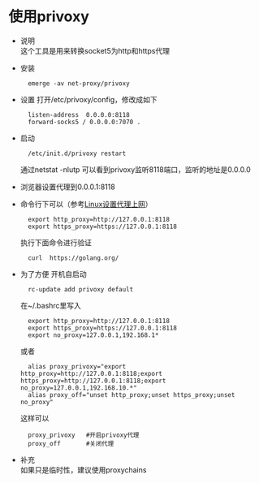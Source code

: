 # 使用privoxy
* 说明  
    这个工具是用来转换socket5为http和https代理
* 安装

        emerge -av net-proxy/privoxy
* 设置
    打开/etc/privoxy/config，修改成如下

        listen-address  0.0.0.0:8118
        forward-socks5 / 0.0.0.0:7070 .
* 启动

        /etc/init.d/privoxy restart
    通过netstat -nlutp 可以看到privoxy监听8118端口，监听的地址是0.0.0.0
* 浏览器设置代理到0.0.0.1:8118
* 命令行下可以（参考[Linux设置代理上网](http://blog.163.com/likaifeng@126/blog/static/320973102012221111622825/)）

        export http_proxy=http://127.0.0.1:8118
        export https_proxy=https://127.0.0.1:8118
    执行下面命令进行验证

        curl  https://golang.org/
* 为了方便
    开机自启动
    
        rc-update add privoxy default
    在~/.bashrc里写入
    
        export http_proxy=http://127.0.0.1:8118
        export https_proxy=https://127.0.0.1:8118
        export no_proxy=127.0.0.1,192.168.1*
    或者

        alias proxy_privoxy="export http_proxy=http://127.0.0.1:8118;export https_proxy=http://127.0.0.1:8118;export no_proxy=127.0.0.1,192.168.10.*"
        alias proxy_off="unset http_proxy;unset https_proxy;unset no_proxy"

    这样可以
        
        proxy_privoxy   #开启privoxy代理
        proxy_off       #关闭代理
* 补充  
    如果只是临时性，建议使用proxychains

